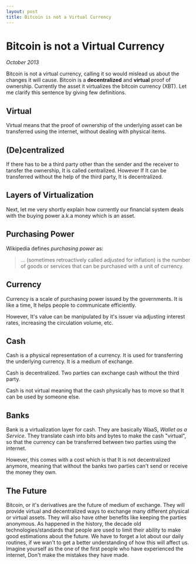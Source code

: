 ```yaml
--- 
layout: post 
title: Bitcoin is not a Virtual Currency 
---
```


# Bitcoin is not a Virtual Currency

_October 2013_

Bitcoin is not a virtual currency, calling it so would mislead us about the changes it will cause. Bitcoin is a **decentralized** and **virtual** proof of ownership. Currently the asset it virtualizes the bitcoin currency (XBT). Let me clarify this sentence by giving few definitions.

## Virtual

Virtual means that the proof of ownership of the underlying asset can be transferred using the internet, without dealing with physical items. 

## (De)centralized

If there has to be a third party other than the sender and the receiver to tansfer the ownership, It is called centralized. However If It can be transferred without the help of the third party, It is decentralized.

## Layers of Virtualization

Next, let me very shortly explain how currently our financial system deals with the buying power a.k.a money which is an asset.

## Purchasing Power

Wikipedia defines *purchasing power* as:

> ... (sometimes retroactively called adjusted for inflation) is the number of goods or services that can be purchased with a unit of currency.

## Currency

Currency is a scale of purchasing power issued by the governments. It is like a time, It helps people to communicate efficiently.

However, It's value can be manipulated by it's issuer via adjusting interest rates, increasing the circulation volume, etc.

## Cash

Cash is a physical representation of a currency. It is used for transferring the underlying currency. It is a medium of exchange. 

Cash is decentralized. Two parties can exchange cash without the third party. 

Cash is not virtual meaning that the cash physically has to move so that It can be used by someone else.

## Banks

Bank is a virtualization layer for cash. They are basically WaaS, *Wallet as a Service*. They translate cash into bits and bytes to make the cash "virtual", so that the currency can be transferred between two parties using the internet. 

However, this comes with a cost which is that It is not decentralized anymore, meaning that without the banks two parties can't send or receive the money they own.

## The Future

Bitcoin, or it's derivatives are the future of medium of exchange. They will provide virtual and decentralized ways to exchange many different physical or virtual assets. They will also have other benefits like keeping the parties anonymous. As happened in the history, the decade old technologies/standards that people are used to limit their ability to make good estimations about the future. We have to forget a lot about our daily routines, if we wan't to get a better understanding of how this will affect us. Imagine yourself as the one of the first people who have experienced the internet, Don't make the mistakes they have made.
